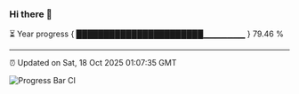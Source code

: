 ### Hi there 👋

⏳ Year progress { ███████████████████████▁▁▁▁▁▁▁ } 79.46 %

---

⏰ Updated on Sat, 18 Oct 2025 01:07:35 GMT

![Progress Bar CI](https://github.com/liununu/liununu/workflows/Progress%20Bar%20CI/badge.svg)
